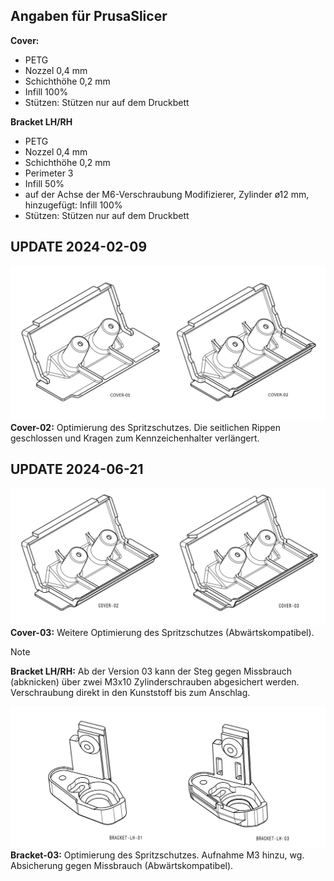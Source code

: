 ## Angaben für PrusaSlicer

**Cover:**
* PETG
* Nozzel 0,4 mm
* Schichthöhe 0,2 mm
* Infill 100%
* Stützen: Stützen nur auf dem Druckbett

**Bracket LH/RH**
* PETG
* Nozzel 0,4 mm
* Schichthöhe 0,2 mm
* Perimeter 3
* Infill 50%
* auf der Achse der M6-Verschraubung Modifizierer, Zylinder ø12 mm, hinzugefügt: Infill 100%
* Stützen: Stützen nur auf dem Druckbett



## UPDATE 2024-02-09
![Adaption](../images/mod-cover-02.png)
**Cover-02:** Optimierung des Spritzschutzes. Die seitlichen Rippen geschlossen und Kragen zum Kennzeichenhalter verlängert.

## UPDATE 2024-06-21
![Adaption](../images/mod-cover-03.png)
**Cover-03:** Weitere Optimierung des Spritzschutzes (Abwärtskompatibel).

> [!NOTE]
> **Bracket LH/RH:** Ab der Version 03 kann der Steg gegen Missbrauch (abknicken) über zwei M3x10 Zylinderschrauben abgesichert werden. Verschraubung direkt in den Kunststoff bis zum Anschlag.

![Adaption](../images/mod-bracket-03.png)
**Bracket-03:** Optimierung des Spritzschutzes. Aufnahme M3 hinzu, wg. Absicherung gegen Missbrauch (Abwärtskompatibel).
